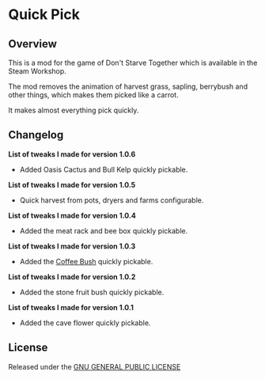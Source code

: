 # Quick Pick

## Overview

This is a mod for the game of Don't Starve Together which is available in the Steam Workshop. 

The mod removes the animation of harvest grass, sapling, berrybush and other things, which makes them picked like a carrot.

It makes almost everything pick quickly.

## Changelog

**List of tweaks I made for version 1.0.6**

- Added Oasis Cactus and Bull Kelp quickly pickable.

**List of tweaks I made for version 1.0.5**

- Quick harvest from pots, dryers and farms configurable.

**List of tweaks I made for version 1.0.4**

- Added the meat rack and bee box quickly pickable.

**List of tweaks I made for version 1.0.3**

- Added the [Coffee Bush](https://steamcommunity.com/sharedfiles/filedetails/?id=1463489316) quickly pickable.

**List of tweaks I made for version 1.0.2**

- Added the stone fruit bush quickly pickable.

**List of tweaks I made for version 1.0.1**

- Added the cave flower quickly pickable.

## License

Released under the [GNU GENERAL PUBLIC LICENSE](https://www.gnu.org/licenses/gpl-3.0.en.html)